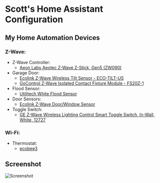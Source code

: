 # Scott's Home Assistant Configuration
## My Home Automation Devices
### Z-Wave:
- Z-Wave Controller:
  * [Aeon Labs Aeotec Z-Wave Z-Stick, Gen5 (ZW090)](https://amzn.com/B00X0AWA6E)
- Garage Door:
  * [Ecolink Z-Wave Wireless Tilt Sensor - ECO-TILT-US](https://amzn.com/B00HGVJRX2)
  * [GoControl Z-Wave Isolated Contact Fixture Module - FS20Z-1](https://amzn.com/B00ER6MH22)
- Flood Sensor:
  * [Utilitech White Flood Sensor](http://www.lowes.com/pd/Utilitech-White-Flood-Sensor-Works-with-Iris/4740940)
- Door Sensors:
  * [Ecolink Z-Wave Door/Window Sensor](https://amzn.com/B00OJMD2FA)
- Toggle Switch:
  * [GE Z-Wave Wireless Lighting Control Smart Toggle Switch, In-Wall, White, 12727](https://amzn.com/B00PYMGOHM)

### Wi-Fi:
- Thermostat:
  * [ecobee3](https://shop.ecobee.com/products/ecobee3)

## Screenshot
![Screenshot](http://i.imgur.com/CRE0XtH.png)
